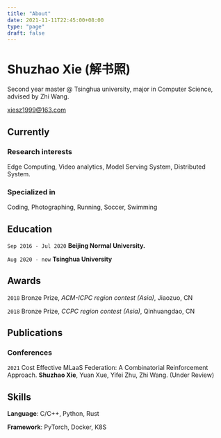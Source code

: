 ```yaml
---
title: "About"
date: 2021-11-11T22:45:00+08:00
type: "page"
draft: false 
---
```


# Shuzhao Xie (解书照)
Second year master @ Tsinghua university, major in Computer Science, advised by Zhi Wang.

<div id="webaddress">
<a href="xiesz1999@163.com">xiesz1999@163.com</a>
</div>

## Currently


### Research interests

Edge Computing, Video analytics, Model Serving System, Distributed System.

### Specialized in

Coding, Photographing, Running, Soccer, Swimming


## Education

`Sep 2016 - Jul 2020` __Beijing Normal University.__

`Aug 2020 - now` __Tsinghua University__

## Awards

`2018`  Bronze Prize, *ACM-ICPC region contest (Asia)*, Jiaozuo, CN

`2018`  Bronze Prize, *CCPC region contest (Asia)*, Qinhuangdao, CN

## Publications

### Conferences

`2021` Cost Effective MLaaS Federation: A Combinatorial Reinforcement Approach. **Shuzhao Xie**, Yuan Xue, Yifei Zhu, Zhi Wang. (Under Review)

## Skills

**Language**: C/C++, Python, Rust

**Framework**: PyTorch, Docker, K8S